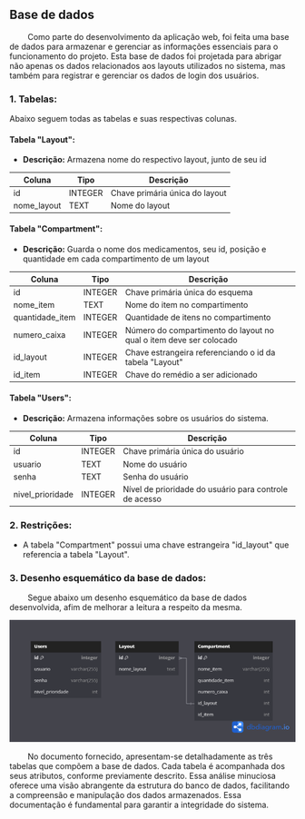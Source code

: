 ## Base de dados

&emsp;&emsp; Como parte do desenvolvimento da aplicação web, foi feita uma base de dados  para armazenar e gerenciar as informações essenciais para o funcionamento do projeto. Esta base de dados foi projetada para abrigar não apenas os dados relacionados aos layouts utilizados no sistema, mas também para registrar e gerenciar os dados de login dos usuários.

### 1. Tabelas:
Abaixo seguem todas as tabelas e suas respectivas colunas.

#### Tabela "Layout":
- **Descrição:** Armazena nome do respectivo layout, junto de seu id
  
| Coluna          | Tipo       | Descrição                                      |
|-----------------|------------|------------------------------------------------|
| id              | INTEGER    | Chave primária única do layout                 |
| nome_layout     | TEXT       | Nome do layout                                 |

#### Tabela "Compartment":
- **Descrição:** Guarda o nome dos medicamentos, seu id, posição e quantidade em cada compartimento de um layout
  
| Coluna             | Tipo       | Descrição                                           |
|--------------------|------------|-----------------------------------------------------|
| id                 | INTEGER    | Chave primária única do esquema                     |
| nome_item          | TEXT       | Nome do item no compartimento                       |
| quantidade_item    | INTEGER    | Quantidade de itens no compartimento                |
| numero_caixa       | INTEGER    | Número do compartimento do layout no qual o item deve ser colocado|
| id_layout          | INTEGER    | Chave estrangeira referenciando o id da tabela "Layout"|
| id_item            | INTEGER    | Chave do remédio a ser adicionado |

#### Tabela "Users":
- **Descrição:** Armazena informações sobre os usuários do sistema.
  
| Coluna             | Tipo       | Descrição                                           |
|--------------------|------------|-----------------------------------------------------|
| id                 | INTEGER    | Chave primária única do usuário                     |
| usuario            | TEXT       | Nome do usuário                                     |
| senha              | TEXT       | Senha do usuário                                    |
| nivel_prioridade   | INTEGER    | Nível de prioridade do usuário para controle de acesso |

### 2. Restrições:

- A tabela "Compartment" possui uma chave estrangeira "id_layout" que referencia a tabela "Layout".

### 3. Desenho esquemático da base de dados:

&emsp;&emsp; Segue abaixo um desenho esquemático da base de dados desenvolvida, afim de melhorar a leitura a respeito da mesma.

![Diagrama da base de dados](../../../static/img/sprint-3/backend/base_dados/diagrama_base.png)

&emsp;&emsp; No documento fornecido, apresentam-se detalhadamente as três tabelas que compõem a base de dados. Cada tabela é acompanhada dos seus atributos, conforme previamente descrito. Essa análise minuciosa oferece uma visão abrangente da estrutura do banco de dados, facilitando a compreensão e manipulação dos dados armazenados. Essa documentação é fundamental para garantir a integridade do sistema.


